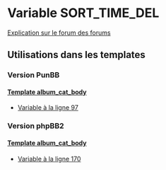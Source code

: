 # Variable SORT_TIME_DEL
[Explication sur le forum des forums](http://forum.forumactif.com/t294113-listing-des-variables#SORT_TIME_DEL)

## Utilisations dans les templates

### Version PunBB

#### [Template album_cat_body](punbb/album_cat_body.md)
* [Variable à la ligne 97](../punbb/album_cat_body.tpl#L97)

### Version phpBB2

#### [Template album_cat_body](subsilver/album_cat_body.md)
* [Variable à la ligne 170](../subsilver/album_cat_body.tpl#L170)